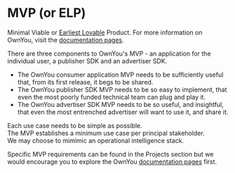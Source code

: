 # MVP (or ELP)
Minimal Viable or [Earliest Lovable](https://github.com/mrkrumhausen) Product.
For more information on OwnYou, visit the [documentation pages](www.ownyou.io).

There are three components to OwnYou's MVP - an application for the individual user, a publisher SDK and an advertiser SDK.

- The OwnYou consumer application MVP needs to be sufficiently useful that, from its first release, it begs to be shared.
- The OwnYou publisher SDK MVP needs to be so easy to implement, that even the most poorly funded technical team can plug and play it.
- The OwnYou advertiser SDK MVP needs to be so useful, and insightful, that even the most entrenched advertiser will want to use it, and share it.

Each use case needs to be simple as possible.</br>
The MVP establishes a minimum use case per principal stakeholder.</br>
We may choose to mimimic an operational intelligence stack.</br>

Specific MVP requirements can be found in the Projects section but we would encourage you to explore the OwnYou [documentation pages](www.ownyou.io) first.
